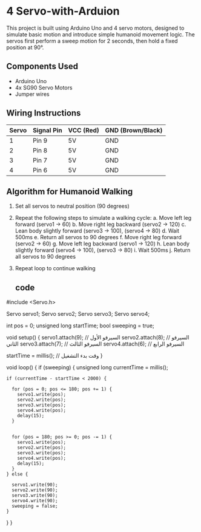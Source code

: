 # 4 Servo-with-Arduion

This project is built using Arduino Uno and 4 servo motors, designed to simulate basic motion and introduce simple humanoid movement logic. The servos first perform a sweep motion for 2 seconds, then hold a fixed position at 90°.

## Components Used

- Arduino Uno
- 4x SG90 Servo Motors
- Jumper wires

## Wiring Instructions

| Servo | Signal Pin | VCC (Red) | GND (Brown/Black) |
|-------|------------|-----------|-------------------|
| 1     | Pin 9      | 5V        | GND               |
| 2     | Pin 8      | 5V        | GND               |
| 3     | Pin 7      | 5V        | GND               |
| 4     | Pin 6      | 5V        | GND               |


## Algorithm for Humanoid Walking

1. Set all servos to neutral position (90 degrees)
2. Repeat the following steps to simulate a walking cycle:
    a. Move left leg forward (servo1 → 60)
    b. Move right leg backward (servo2 → 120)
    c. Lean body slightly forward (servo3 → 100), (servo4 → 80)
    d. Wait 500ms
    e. Return all servos to 90 degrees
    f. Move right leg forward (servo2 → 60)
    g. Move left leg backward (servo1 → 120)
    h. Lean body slightly forward (servo4 → 100), (servo3 → 80)
    i. Wait 500ms
    j. Return all servos to 90 degrees
3. Repeat loop to continue walking

   ## code
 #include <Servo.h>
   
Servo servo1;
Servo servo2;
Servo servo3;
Servo servo4;

int pos = 0;
unsigned long startTime;
bool sweeping = true;

void setup() {
  servo1.attach(9);  // السيرفو الأول
  servo2.attach(8);  // السيرفو الثاني
  servo3.attach(7);  // السيرفو الثالث
  servo4.attach(6);  // السيرفو الرابع

  startTime = millis(); // وقت بدء التشغيل
}

void loop() {
  if (sweeping) {
    unsigned long currentTime = millis();

    if (currentTime - startTime < 2000) {
    
      for (pos = 0; pos <= 180; pos += 1) {
        servo1.write(pos);
        servo2.write(pos);
        servo3.write(pos);
        servo4.write(pos);
        delay(15);
      }

      
      for (pos = 180; pos >= 0; pos -= 1) {
        servo1.write(pos);
        servo2.write(pos);
        servo3.write(pos);
        servo4.write(pos);
        delay(15);
      }
    } else {
     
      servo1.write(90);
      servo2.write(90);
      servo3.write(90);
      servo4.write(90);
      sweeping = false;
    }
  }
}

